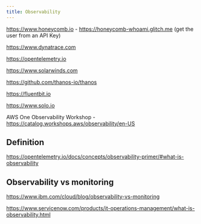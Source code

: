 ```yaml
---
title: Observability
---
```


https://www.honeycomb.io - https://honeycomb-whoami.glitch.me (get the user from an API Key)

https://www.dynatrace.com

https://opentelemetry.io

https://www.solarwinds.com

https://github.com/thanos-io/thanos

https://fluentbit.io

https://www.solo.io

AWS One Observability Workshop - https://catalog.workshops.aws/observability/en-US

## Definition

https://opentelemetry.io/docs/concepts/observability-primer/#what-is-observability

## Observability vs monitoring

https://www.ibm.com/cloud/blog/observability-vs-monitoring

https://www.servicenow.com/products/it-operations-management/what-is-observability.html
